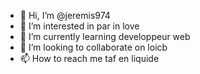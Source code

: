 - 👋 Hi, I’m @jeremis974
- 👀 I’m interested in par in love
- 🌱 I’m currently learning developpeur web
- 💞️ I’m looking to collaborate on loicb
- 📫 How to reach me taf en liquide

<!---
jeremis974/jeremis974 is a ✨ special ✨ repository because its `README.md` (this file) appears on your GitHub profile.
You can click the Preview link to take a look at your changes.
--->
